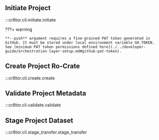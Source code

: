 ## Initiate Project

:::cr8tor.cli.initiate.initiate

???+ warning

    **--push** argument requires a fine-grained PAT token generated in GitHub. It must be stored under local environment variable GH_TOKEN. See [minimum PAT token permissions defined here](./../developer-guide/orchestration-layer-setup.md#github-pat-token).

## Create Project Ro-Crate

:::cr8tor.cli.create.create

## Validate Project Metadata

:::cr8tor.cli.validate.validate

## Stage Project Dataset

:::cr8tor.cli.stage_transfer.stage_transfer
